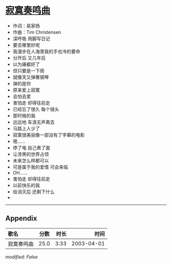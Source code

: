 # [寂寞奏鸣曲](https://music.163.com/song?id=66855)

* 作词：易家扬
* 作曲：Tim Christensen
* 深呼吸 用脚写日记
* 要去哪里好呢
* 我漫步在人海里我的手也冷的要命
* 分开后 又几年后
* 以为痛都好了
* 但只要是一下雨
* 就像天又弹著钢琴
* 弹的是你
* 原来爱上寂寞
* 会怕去爱
* 害怕走 却得往前走
* 已经忘了很久 每个镜头
* 那时候的我
* 远远地 车浪无声离去
* 马路上人少了
* 寂寞很美丽像一部没有了字幕的电影
* 嗯......
* 停了电 自己煮了面
* 让漆黑的世界占领
* 未来怎么样都可以
* 可是属于我的爱情 可会来临
* OH......
* 害怕走 却得往前走
* 以前快乐的我
* 给消灭后 还剩下什么
* 


---

## Appendix

|歌名|分数|时长|时间|
|:---|:---:|---:|---:|
|寂寞奏鸣曲|25.0|3:33|2003-04-01

*modified: False*